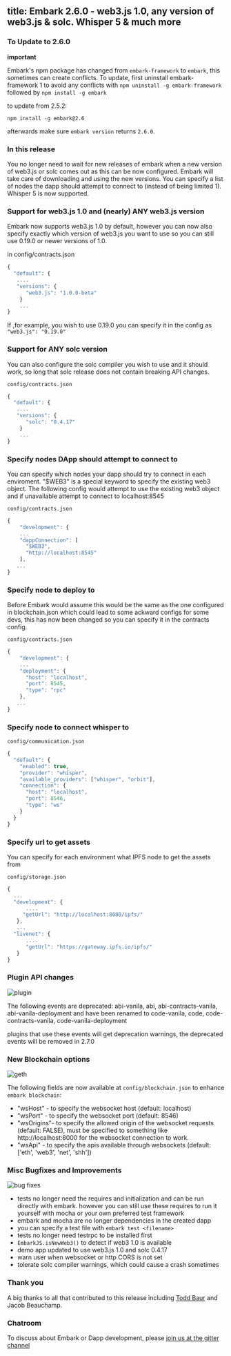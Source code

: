 title: Embark 2.6.0 - web3.js 1.0, any version of web3.js & solc. Whisper 5 & much more
---

### To Update to 2.6.0

**important**

Embark's npm package has changed from `embark-framework` to `embark`, this sometimes can create conflicts. To update, first uninstall embark-framework 1 to avoid any conflicts with `npm uninstall -g embark-framework` followed by `npm install -g embark`

to update from 2.5.2:

`npm install -g embark@2.6`

afterwards make sure `embark version` returns `2.6.0`.

### In this release

You no longer need to wait for new releases of embark when a new version of web3.js or solc comes out as this can be now configured. Embark will take care of downloading and using the new versions. You can specify a list of nodes the dapp should attempt to connect to (instead of being limited 1). Whisper 5 is now supported.

### Support for web3.js 1.0 and (nearly) ANY web3.js version

Embark now supports web3.js 1.0 by default, however you can now also specify exactly which version of web3.js you want to use so you can still use 0.19.0 or newer versions of 1.0.

in config/contracts.json

```Javascript
{
  "default": {
   ....
   "versions": {
      "web3.js": "1.0.0-beta"
    }
    ...
}
```

If ,for example, you wish to use 0.19.0 you can specify it in the config as `"web3.js": "0.19.0"`

### Support for ANY solc version

You can also configure the solc compiler you wish to use and it should work, so long that solc release does not contain breaking API changes.

`config/contracts.json`

```Javascript
{
  "default": {
   ....
   "versions": {
      "solc": "0.4.17"
    }
    ...
}
```

### Specify nodes DApp should attempt to connect to

You can specify which nodes your dapp should try to connect in each enviroment. "$WEB3" is a special keyword to specify the existing web3 object.
The following config would attempt to use the existing web3 object and if unavailable attempt to connect to localhost:8545

`config/contracts.json`
```Javascript
{
    "development": {
    ...
    "dappConnection": [
      "$WEB3",
      "http://localhost:8545"
    ],
   ...
}
```

### Specify node to deploy to

Before Embark would assume this would be the same as the one configured in blockchain.json which could lead to some ackward configs for some devs, this has now been changed so you can specify it in the contracts config.

`config/contracts.json`
```Javascript
{
    "development": {
    ...
    "deployment": {
      "host": "localhost",
      "port": 8545,
      "type": "rpc"
    },
   ...
}
```

### Specify node to connect whisper to

`config/communication.json`
```Javascript
{
  "default": {
    "enabled": true,
    "provider": "whisper",
    "available_providers": ["whisper", "orbit"],
    "connection": {
      "host": "localhost",
      "port": 8546,
      "type": "ws"
    }
  }
}
```

### Specify url to get assets

You can specify for each environment what IPFS node to get the assets from

`config/storage.json`

```Javascript
{
  ...
  "development": {
      ....
     "getUrl": "http://localhost:8080/ipfs/"
   },
   ...
  "livenet": {
      ....
      "getUrl": "https://gateway.ipfs.io/ipfs/"
   }
}
```

###  Plugin API changes

![plugin](http://icons.iconarchive.com/icons/elegantthemes/beautiful-flat/128/plugin-icon.png)

The following events are deprecated: abi-vanila, abi, abi-contracts-vanila, abi-vanila-deployment and have been renamed to code-vanila, code, code-contracts-vanila, code-vanila-deployment

plugins that use these events will get deprecation warnings, the deprecated events will be removed in 2.7.0


###  New Blockchain options

![geth](https://dappsforbeginners.files.wordpress.com/2015/02/ethereum-logo.jpg?w=200)


The following fields are now available at `config/blockchain.json` to enhance `embark blockchain`:

* "wsHost" - to specify the websocket host (default: localhost)
* "wsPort" - to specify the websocket port (default: 8546)
* "wsOrigins"- to specify the allowed origin of the websocket requests (default: FALSE), must be specified to something like http://localhost:8000 for the websocket connection to work.
* "wsApi" - to specify the apis available through websockets (default: ['eth', 'web3', 'net', 'shh'])

### Misc Bugfixes and Improvements

![bug fixes](http://i.imgur.com/L1r6Ac5.png)

* tests no longer need the requires and initialization and can be run directly with embark. however you can still use these requires to run it yourself with mocha or your own preferred test framework
* embark and mocha are no longer dependencies in the created dapp
* you can specify a test file with `embark test <filename>`
* tests no longer need testrpc to be installed first
* `EmbarkJS.isNewWeb3()` to detect if web3 1.0 is available
* demo app updated to use web3.js 1.0 and solc 0.4.17
* warn user when websocket or http CORS is not set
* tolerate solc compiler warnings, which could cause a crash sometimes


###  Thank you

A big thanks to all that contributed to this release including [Todd Baur](https://github.com/toadkicker) and Jacob Beauchamp.

### Chatroom

To discuss about Embark or Dapp development, please [join us at the gitter channel](https://gitter.im/iurimatias/embark-framework)


